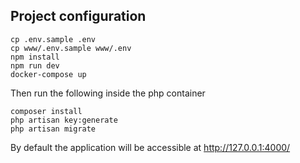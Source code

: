 ## Project configuration
```shell
cp .env.sample .env
cp www/.env.sample www/.env
npm install
npm run dev
docker-compose up
```

Then run the following inside the php container
```shell
composer install
php artisan key:generate
php artisan migrate
```

By default the application will be accessible at http://127.0.0.1:4000/
